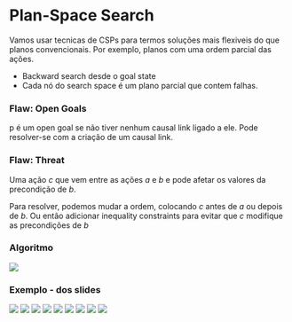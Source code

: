 # Plan-Space Search

Vamos usar tecnicas de CSPs para termos soluções mais flexiveis do que planos convencionais. Por exemplo, planos com uma ordem parcial das ações.

- Backward search desde o goal state
- Cada nó do search space é um plano parcial que contem falhas.

### Flaw: Open Goals

p é um open goal se não tiver nenhum causal link ligado a ele. Pode resolver-se com a criação de um causal link.

### Flaw: Threat

Uma ação $c$ que vem entre as ações $a$ e $b$ e pode afetar os valores da precondição de $b$.

Para resolver, podemos mudar a ordem, colocando $c$ antes de $a$ ou depois de $b$. Ou então adicionar inequality constraints para evitar que $c$ modifique as precondições de $b$

### Algoritmo

<img src="Imagens/Aula10 PSP Algorithm.png">

### Exemplo - dos slides

<img src="Imagens/Aula10 PSP Example1.png">
<img src="Imagens/Aula10 PSP Example2.png">
<img src="Imagens/Aula10 PSP Example3.png">
<img src="Imagens/Aula10 PSP Example4.png">
<img src="Imagens/Aula10 PSP Example5.png">
<img src="Imagens/Aula10 PSP Example8.png">
<img src="Imagens/Aula10 PSP Example7.png">
<img src="Imagens/Aula10 PSP Example9.png">
<img src="Imagens/Aula10 PSP Example10.png">
